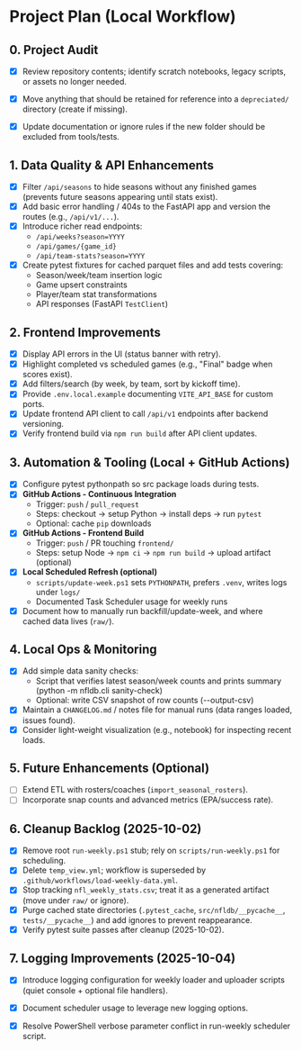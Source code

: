 ﻿# Project Plan (Local Workflow)

## 0. Project Audit

- [x] Review repository contents; identify scratch notebooks, legacy scripts, or assets no longer needed.
- [x] Move anything that should be retained for reference into a `depreciated/` directory (create if missing).
- [x] Update documentation or ignore rules if the new folder should be excluded from tools/tests.


## 1. Data Quality & API Enhancements

- [x] Filter `/api/seasons` to hide seasons without any finished games (prevents future seasons appearing until stats exist).
- [x] Add basic error handling / 404s to the FastAPI app and version the routes (e.g., `/api/v1/...`).
- [x] Introduce richer read endpoints:
  - `/api/weeks?season=YYYY`
  - `/api/games/{game_id}`
  - `/api/team-stats?season=YYYY`
- [x] Create pytest fixtures for cached parquet files and add tests covering:
  - Season/week/team insertion logic
  - Game upsert constraints
  - Player/team stat transformations
  - API responses (FastAPI `TestClient`)

## 2. Frontend Improvements

- [x] Display API errors in the UI (status banner with retry).
- [x] Highlight completed vs scheduled games (e.g., "Final" badge when scores exist).
- [x] Add filters/search (by week, by team, sort by kickoff time).
- [x] Provide `.env.local.example` documenting `VITE_API_BASE` for custom ports.
- [x] Update frontend API client to call `/api/v1` endpoints after backend versioning.
- [x] Verify frontend build via `npm run build` after API client updates.

## 3. Automation & Tooling (Local + GitHub Actions)

- [x] Configure pytest pythonpath so src package loads during tests.
- [x] **GitHub Actions - Continuous Integration**
  - Trigger: `push` / `pull_request`
  - Steps: checkout -> setup Python -> install deps -> run `pytest`
  - Optional: cache `pip` downloads
- [x] **GitHub Actions - Frontend Build**
  - Trigger: `push` / PR touching `frontend/`
  - Steps: setup Node -> `npm ci` -> `npm run build` -> upload artifact (optional)
- [x] **Local Scheduled Refresh (optional)**
  - `scripts/update-week.ps1` sets `PYTHONPATH`, prefers `.venv`, writes logs under `logs/`
  - Documented Task Scheduler usage for weekly runs
- [x] Document how to manually run backfill/update-week, and where cached data lives (`raw/`).

## 4. Local Ops & Monitoring

- [x] Add simple data sanity checks:
  - Script that verifies latest season/week counts and prints summary (python -m nfldb.cli sanity-check)
  - Optional: write CSV snapshot of row counts (--output-csv)
- [x] Maintain a `CHANGELOG.md` / notes file for manual runs (data ranges loaded, issues found).
- [x] Consider light-weight visualization (e.g., notebook) for inspecting recent loads.

## 5. Future Enhancements (Optional)

- [ ] Extend ETL with rosters/coaches (`import_seasonal_rosters`).
- [ ] Incorporate snap counts and advanced metrics (EPA/success rate).

## 6. Cleanup Backlog (2025-10-02)

- [x] Remove root `run-weekly.ps1` stub; rely on `scripts/run-weekly.ps1` for scheduling.
- [x] Delete `temp_view.yml`; workflow is superseded by `.github/workflows/load-weekly-data.yml`.
- [x] Stop tracking `nfl_weekly_stats.csv`; treat it as a generated artifact (move under `raw/` or ignore).
- [x] Purge cached state directories (`.pytest_cache`, `src/nfldb/__pycache__`, `tests/__pycache__`) and add ignores to prevent reappearance.
- [x] Verify pytest suite passes after cleanup (2025-10-02).

## 7. Logging Improvements (2025-10-04)

- [x] Introduce logging configuration for weekly loader and uploader scripts (quiet console + optional file handlers).
- [x] Document scheduler usage to leverage new logging options.


- [x] Resolve PowerShell verbose parameter conflict in run-weekly scheduler script.

